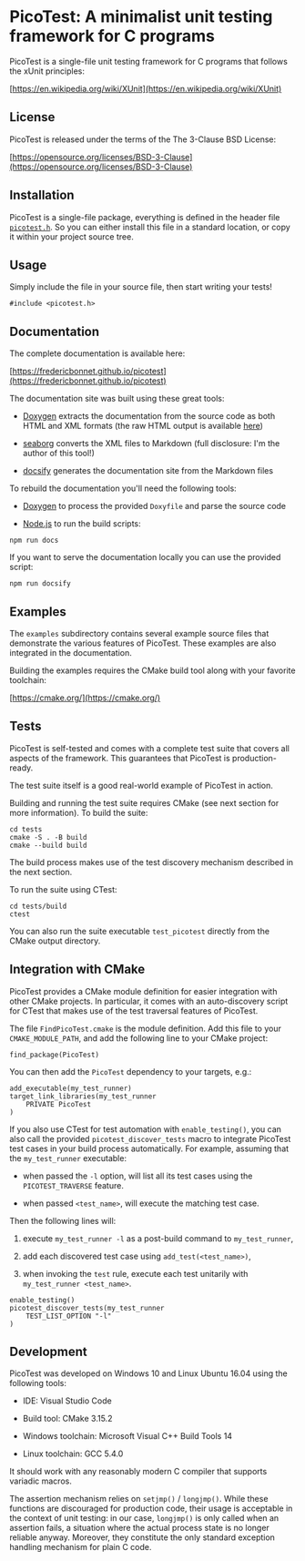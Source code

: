 <a id="indexpage"></a>
# PicoTest: A minimalist unit testing framework for C programs



<a id="index_1md_README"></a>
 PicoTest is a single-file unit testing framework for C programs that follows the xUnit principles:





[https://en.wikipedia.org/wiki/XUnit](https://en.wikipedia.org/wiki/XUnit)





## License




PicoTest is released under the terms of the The 3-Clause BSD License:





[https://opensource.org/licenses/BSD-3-Clause](https://opensource.org/licenses/BSD-3-Clause)




## Installation




PicoTest is a single-file package, everything is defined in the header file <code>[picotest.h](picotest_8h.md#picotest_8h)</code>. So you can either install this file in a standard location, or copy it within your project source tree.




## Usage




Simply include the file in your source file, then start writing your tests!





```
#include <picotest.h>
```




## Documentation




The complete documentation is available here:





[https://fredericbonnet.github.io/picotest](https://fredericbonnet.github.io/picotest)





The documentation site was built using these great tools:






* [Doxygen](http://www.stack.nl/~dimitri/doxygen/) extracts the documentation from the source code as both HTML and XML formats (the raw HTML output is available [here](https://fredericbonnet.github.io/picotest/html/index.html))

* [seaborg](https://github.com/fredericbonnet/seaborg) converts the XML files to Markdown (full disclosure: I'm the author of this tool!)

* [docsify](https://docsify.js.org/) generates the documentation site from the Markdown files







To rebuild the documentation you'll need the following tools:






* [Doxygen](http://www.stack.nl/~dimitri/doxygen/) to process the provided <code>Doxyfile</code> and parse the source code

* [Node.js](https://nodejs.org/) to run the build scripts:







```
npm run docs
```





If you want to serve the documentation locally you can use the provided script:





```
npm run docsify
```




## Examples




The <code>examples</code> subdirectory contains several example source files that demonstrate the various features of PicoTest. These examples are also integrated in the documentation.





Building the examples requires the CMake build tool along with your favorite toolchain:





[https://cmake.org/](https://cmake.org/)




## Tests




PicoTest is self-tested and comes with a complete test suite that covers all aspects of the framework. This guarantees that PicoTest is production-ready.





The test suite itself is a good real-world example of PicoTest in action.





Building and running the test suite requires CMake (see next section for more information). To build the suite:





```
cd tests
cmake -S . -B build
cmake --build build
```





The build process makes use of the test discovery mechanism described in the next section.





To run the suite using CTest:





```
cd tests/build
ctest
```





You can also run the suite executable <code>test_picotest</code> directly from the CMake output directory.




## Integration with CMake




PicoTest provides a CMake module definition for easier integration with other CMake projects. In particular, it comes with an auto-discovery script for CTest that makes use of the test traversal features of PicoTest.





The file <code>FindPicoTest.cmake</code> is the module definition. Add this file to your <code>CMAKE_MODULE_PATH</code>, and add the following line to your CMake project:





```
find_package(PicoTest)
```





You can then add the <code>PicoTest</code> dependency to your targets, e.g.:





```
add_executable(my_test_runner)
target_link_libraries(my_test_runner
    PRIVATE PicoTest
)
```





If you also use CTest for test automation with <code>enable_testing()</code>, you can also call the provided <code>picotest_discover_tests</code> macro to integrate PicoTest test cases in your build process automatically. For example, assuming that the <code>my_test_runner</code> executable:






* when passed the <code>-l</code> option, will list all its test cases using the <code>PICOTEST_TRAVERSE</code> feature.

* when passed <code><test_name></code>, will execute the matching test case.







Then the following lines will:






1. execute <code>my_test_runner -l</code> as a post-build command to <code>my_test_runner</code>,

2. add each discovered test case using <code>add_test(<test_name>)</code>,

3. when invoking the <code>test</code> rule, execute each test unitarily with <code>my_test_runner <test_name></code>.







```
enable_testing()
picotest_discover_tests(my_test_runner
    TEST_LIST_OPTION "-l"
)
```




## Development




PicoTest was developed on Windows 10 and Linux Ubuntu 16.04 using the following tools:






* IDE: Visual Studio Code

* Build tool: CMake 3.15.2

* Windows toolchain: Microsoft Visual C++ Build Tools 14

* Linux toolchain: GCC 5.4.0







It should work with any reasonably modern C compiler that supports variadic macros.





The assertion mechanism relies on <code>setjmp()</code> / <code>longjmp()</code>. While these functions are discouraged for production code, their usage is acceptable in the context of unit testing: in our case, <code>longjmp()</code> is only called when an assertion fails, a situation where the actual process state is no longer reliable anyway. Moreover, they constitute the only standard exception handling mechanism for plain C code.

[C++]: https://img.shields.io/badge/language-C%2B%2B-blue (C++)
[public]: https://img.shields.io/badge/-public-brightgreen (public)
[Markdown]: https://img.shields.io/badge/language-Markdown-blue (Markdown)
[private]: https://img.shields.io/badge/-private-red (private)
[static]: https://img.shields.io/badge/-static-lightgrey (static)